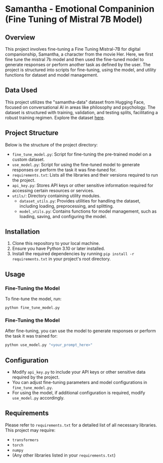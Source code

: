 # Samantha - Emotional Companinion (Fine Tuning of Mistral 7B Model)

## Overview

This project involves fine-tuning a Fine Tuning Mistral-7B for digital companionship, Samantha, a character from the movie Her. Here, we first fine tune the mistral 7b model and then used the fine-tuned model to generate responses or perform another task as defined by the user. The project is structured into scripts for fine-tuning, using the model, and utility functions for dataset and model management.

## Data Used
This project utilizes the "samantha-data" dataset from Hugging Face, focused on conversational AI in areas like philosophy and psychology. The dataset is structured with training, validation, and testing splits, facilitating a robust training regimen. Explore the dataset [here](https://huggingface.co/datasets/cognitivecomputations/samantha-data).



## Project Structure
Below is the structure of the project directory:

- `fine_tune_model.py`: Script for fine-tuning the pre-trained model on a custom dataset.
- `use_model.py`: Script for using the fine-tuned model to generate responses or perform the task it was fine-tuned for.
- `requirements.txt`: Lists all the libraries and their versions required to run the project.
- `api_key.py`: Stores API keys or other sensitive information required for accessing certain resources or services.
- `utils/`: Directory containing utility modules.
  - `dataset_utils.py`: Provides utilities for handling the dataset, including loading, preprocessing, and splitting.
  - `model_utils.py`: Contains functions for model management, such as loading, saving, and configuring the model.

## Installation

1. Clone this repository to your local machine.
2. Ensure you have Python 3.10 or later installed.
3. Install the required dependencies by running `pip install -r requirements.txt` in your project's root directory.

## Usage

### Fine-Tuning the Model

To fine-tune the model, run:

```bash
python fine_tune_model.py
```

### Fine-Tuning the Model

After fine-tuning, you can use the model to generate responses or perform the task it was trained for:

```bash
python use_model.py "<your_prompt_here>"
```
## Configuration

- Modify `api_key.py` to include your API keys or other sensitive data required by the project.
- You can adjust fine-tuning parameters and model configurations in `fine_tune_model.py`.
- For using the model, if additional configuration is required, modify `use_model.py` accordingly.

## Requirements

Please refer to `requirements.txt` for a detailed list of all necessary libraries. This project may require:

- `transformers`
- `torch`
- `numpy`
- (Any other libraries listed in your `requirements.txt`)

